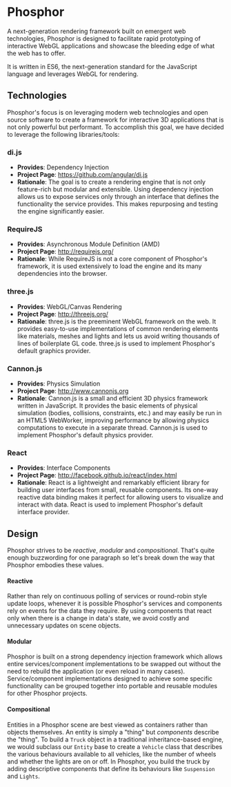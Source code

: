 Phosphor
========

A next-generation rendering framework built on emergent web technologies, Phosphor is designed to facilitate rapid prototyping of interactive WebGL applications and showcase the bleeding edge of what the web has to offer.

It is written in ES6, the next-generation standard for the JavaScript language and leverages WebGL for rendering. 


## Technologies

Phosphor's focus is on leveraging modern web technologies and open source software to create a framework for interactive 3D applications that is not only powerful but performant. To accomplish this goal, we have decided to leverage the following libraries/tools:

### di.js 
  - **Provides**: Dependency Injection
  - **Project Page**: https://github.com/angular/di.js
  - **Rationale**: The goal is to create a rendering engine that is not only feature-rich but modular and extensible. Using dependency injection allows us to expose services only through an interface that defines the functionality the service provides. This makes repurposing and testing the engine significantly easier.
### RequireJS
  - **Provides**: Asynchronous Module Definition (AMD) 
  - **Project Page**: http://requirejs.org/
  - **Rationale**: While RequireJS is not a core component of Phosphor's framework, it is used extensively to load the engine and its many dependencies into the browser. 
### three.js 
  - **Provides**: WebGL/Canvas Rendering
  - **Project Page**: http://threejs.org/
  - **Rationale**: three.js is the preeminent WebGL framework on the web. It provides easy-to-use implementations of common rendering elements like materials, meshes and lights and lets us avoid writing thousands of lines of boilerplate GL code. three.js is used to implement Phosphor's default graphics provider.
### Cannon.js
  - **Provides**: Physics Simulation
  - **Project Page**: http://www.cannonjs.org
  - **Rationale**: Cannon.js is a small and efficient 3D physics framework written in JavaScript. It provides the basic elements of physical simulation (bodies, collisions, constraints, etc.) and may easily be run in an HTML5 WebWorker, improving performance by allowing physics computations to execute in a separate thread. Cannon.js is used to implement Phosphor's default physics provider.
### React
  - **Provides**: Interface Components
  - **Project Page**: http://facebook.github.io/react/index.html
  - **Rationale**: React is a lightweight and remarkably efficient library for building user interfaces from small, reusable components. Its one-way reactive data binding makes it perfect for allowing users to visualize and interact with data. React is used to implement Phosphor's default interface provider.

## Design

Phosphor strives to be *reactive*, *modular* and *compositional*. That's quite enough buzzwording for one paragraph so let's break down the way that Phosphor embodies these values.

#### Reactive
Rather than rely on continuous polling of services or round-robin style update loops, whenever it is possible Phosphor's services and components rely on events for the data they require. By using components that react only when there is a change in data's state, we avoid costly and unnecessary updates on scene objects. 

#### Modular
Phosphor is built on a strong dependency injection framework which allows entire services/component implementations to be swapped out without the need to rebuild the application (or even reload in many cases). Service/component implementations designed to achieve some specific functionality can be grouped together into portable and reusable modules for other Phosphor projects.

#### Compositional 
Entities in a Phosphor scene are best viewed as containers rather than objects themselves. An entity is simply a "thing" but *components* describe the "thing". To build a `Truck` object in a traditional inheritance-based engine, we would subclass our `Entity` base to create a `Vehicle` class that describes the various behaviours available to all vehicles, like the number of wheels and whether the lights are on or off. In Phosphor, you build the truck by adding descriptive components that define its behaviours like `Suspension` and `Lights`.

